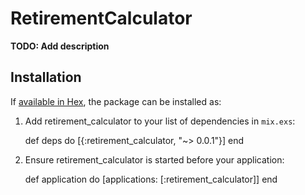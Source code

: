 # RetirementCalculator

**TODO: Add description**

## Installation

If [available in Hex](https://hex.pm/docs/publish), the package can be installed as:

  1. Add retirement_calculator to your list of dependencies in `mix.exs`:

        def deps do
          [{:retirement_calculator, "~> 0.0.1"}]
        end

  2. Ensure retirement_calculator is started before your application:

        def application do
          [applications: [:retirement_calculator]]
        end

